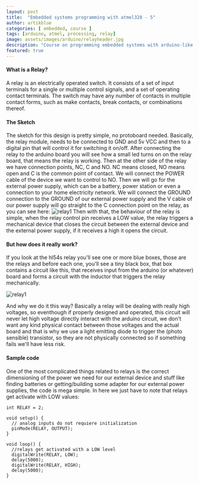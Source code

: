 ```yaml
---
layout: post
title:  "Embedded systems programming with atmel328 - 5"
author: artikblue
categories: [ embedded, course ]
tags: [arduino, atmel, processing, relay]
image: assets/images/arduino/relayheader.jpg
description: "Course on programming embedded systems with arduino-like boards, part 4. Working with relays"
featured: true
---
```


#### What is a Relay?
A relay is an electrically operated switch. It consists of a set of input terminals for a single or multiple control signals, and a set of operating contact terminals. The switch may have any number of contacts in multiple contact forms, such as make contacts, break contacts, or combinations thereof.
#### The Sketch

The sketch for this design is pretty simple, no protoboard needed. Basically, the relay module, needs to be connected to GND and 5v VCC and then to a digital pin that will control it for switching it on/off. After connecting the relay to the arduino board you will see how a small led turns on on the relay board, that means the relay is working. Then at the other side of the relay we have connection points, NC, C and NO. NC means closed, NO means open and C is the common point of contact. We will connect the POWER cable of the device we want to control to NO. Then we will go for the external power supply, which can be a battery, power station or even a connection to your home electricity network. We will connect the GROUND connection to the GROUND of our external power supply and the V cable of our power supply will go straight to the C connection point on the relay, as you can see here:
![relay1](https://artikblue.github.io/assets/images/arduino/relay1.JPG)
Then with that, the behaviour of the relay is simple, when the relay control pin receives a LOW value, the relay triggers a mechanical device that closes the circuit between the external device and the external power supply, if it receives a high it opens the circuit.

#### But how does it really work?

If you look at the hl54s relay you'll see one or more blue boxes, those are the relays and before each one, you'll see a tiny black box, that box contains a circuit like this, that receives input from the arduino (or whatever) board and forms a circuit with the inductor that triggers the relay mechanically.

![relay1](https://artikblue.github.io/assets/images/arduino/relay_schematic_component.JPG)

And why we do it this way? Basically a relay will be dealing with really high voltages, so eventhough if properly designed and operated, this circuit will never let high voltage directly interact with the arduino circuit, we don't want any kind physical contact between those voltages and the actual board and that is why we use a light emitting diode to trigger the (photo sensible) transistor, so they are not physically connected so if something fails we'll have less risk.

#### Sample code
One of the most complicated things related to relays is the correct dimensioning of the power we need for our external device and stuff like finding batteries or getting/building some adapter for our external power supplies, the code is mega simple. In here we just have to note that relays get activate with LOW values:
~~~
int RELAY = 2;

void setup() {
  // analog inputs do not requiere initialization
  pinMode(RELAY, OUTPUT);
}

void loop() {
  //relays get activated with a LOW level
  digitalWrite(RELAY, LOW); 
  delay(5000);
  digitalWrite(RELAY, HIGH);
  delay(5000);
}
~~~